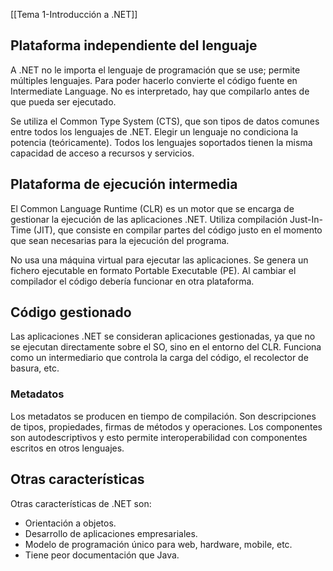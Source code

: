 [[Tema 1-Introducción a .NET]]

## Plataforma independiente del lenguaje
A .NET no le importa el lenguaje de programación que se use; permite múltiples lenguajes. Para poder hacerlo convierte el código fuente en Intermediate Language. No es interpretado, hay que compilarlo antes de que pueda ser ejecutado.

Se utiliza el Common Type System (CTS), que son tipos de datos comunes entre todos los lenguajes de .NET. Elegir un lenguaje no condiciona la potencia (teóricamente). Todos los lenguajes soportados tienen la misma capacidad de acceso a recursos y servicios.

## Plataforma de ejecución intermedia
El Common Language Runtime (CLR) es un motor que se encarga de gestionar la ejecución de las aplicaciones .NET. Utiliza compilación Just-In-Time (JIT), que consiste en compilar partes del código justo en el momento que sean necesarias para la ejecución del programa. 

No usa una máquina virtual para ejecutar las aplicaciones. Se genera un fichero ejecutable en formato Portable Executable (PE). Al cambiar el compilador el código debería funcionar en otra plataforma.

## Código gestionado
Las aplicaciones .NET se consideran aplicaciones gestionadas, ya que no se ejecutan directamente sobre el SO, sino en el entorno del CLR. Funciona como un intermediario que controla la carga del código, el recolector de basura, etc.

### Metadatos
Los metadatos se producen en tiempo de compilación. Son descripciones de tipos, propiedades, firmas de métodos y operaciones. Los componentes son autodescriptivos y esto permite interoperabilidad con componentes escritos en otros lenguajes.

## Otras características
Otras características de .NET son:
+ Orientación a objetos.
+ Desarrollo de aplicaciones empresariales.
+ Modelo de programación único para web, hardware, mobile, etc.
+ Tiene peor documentación que Java.